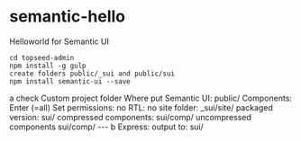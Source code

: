 # semantic-hello
Helloworld for Semantic UI

	cd topseed-admin
	npm install -g gulp
	create folders public/_sui and public/sui
	npm install semantic-ui --save
a	check Custom
	project folder
	Where put Semantic UI: public/
	Components: Enter (=all)
	Set permissions: no
	RTL: no
	site folder: _sui/site/
	packaged version: sui/
	compressed components: sui/comp/
	uncompressed components sui/comp/
	---
b	Express:
	output to: sui/
